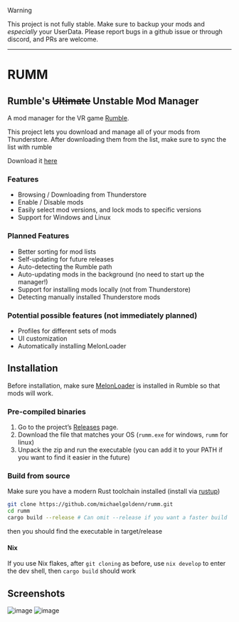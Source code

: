 > [!WARNING] 
> This project is not fully stable. Make sure to backup your mods and *especially* your UserData. Please report bugs in a github issue or through discord, and PRs are welcome.
---
# RUMM
## Rumble's ~~Ultimate~~ Unstable Mod Manager

A mod manager for the VR game [Rumble](https://store.steampowered.com/app/890550/RUMBLE/).

This project lets you download and manage all of your mods from Thunderstore. After downloading them from the list, make sure to sync the list with rumble

Download it [here](https://github.com/michaelgoldenn/rumm/releases)

### Features
- Browsing / Downloading from Thunderstore
- Enable / Disable mods
- Easily select mod versions, and lock mods to specific versions
- Support for Windows and Linux

### Planned Features
- Better sorting for mod lists
- Self-updating for future releases
- Auto-detecting the Rumble path
- Auto-updating mods in the background (no need to start up the manager!)
- Support for installing mods locally (not from Thunderstore)
- Detecting manually installed Thunderstore mods

### Potential possible features (not immediately planned)
- Profiles for different sets of mods
- UI customization
- Automatically installing MelonLoader

## Installation
Before installation, make sure [MelonLoader](https://melonloader.co/) is installed in Rumble so that mods will work.

### Pre-compiled binaries
1. Go to the project’s [Releases](https://github.com/michaelgoldenn/rumm/releases) page.
2. Download the file that matches your OS (`rumm.exe` for windows, `rumm` for linux)
3. Unpack the zip and run the executable (you can add it to your PATH if you want to find it easier in the future)

### Build from source
Make sure you have a modern Rust toolchain installed (install via [rustup](https://rustup.rs/))
```bash
git clone https://github.com/michaelgoldenn/rumm.git
cd rumm
cargo build --release # Can omit --release if you want a faster build
```
then you should find the executable in target/release

#### Nix
If you use Nix flakes, after `git cloning` as before, use `nix develop` to enter the dev shell, then `cargo build` should work

## Screenshots
![image](https://github.com/user-attachments/assets/426391c9-c62b-45a8-84da-d11c0f37b57b)
![image](https://github.com/user-attachments/assets/c2fb2534-c6c2-4df4-bdaa-8e9f5bdb1e5f)
